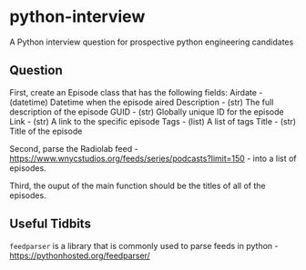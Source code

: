 # python-interview
A Python interview question for prospective python engineering candidates

## Question
First, create an Episode class that has the following fields:
  Airdate - (datetime) Datetime when the episode aired
  Description -  (str) The full description of the episode
  GUID - (str) Globally unique ID for the episode
  Link - (str) A link to the specific episode
  Tags - (list) A list of tags
  Title - (str) Title of the episode
  
Second, parse the Radiolab feed - https://www.wnycstudios.org/feeds/series/podcasts?limit=150 - into 
a list of episodes.

Third, the ouput of the main function should be the titles of all of the episodes. 

## Useful Tidbits
`feedparser` is a library that is commonly used to parse feeds in python - https://pythonhosted.org/feedparser/


